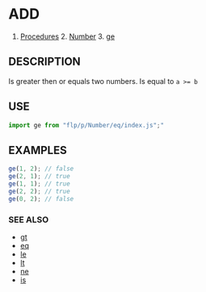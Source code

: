 # ADD

1. [Procedures](../README.md)
    2. [Number](../README.md)
        3. [ge](./README.md)

## DESCRIPTION

Is greater then or equals two numbers. Is equal to `a >= b`


## USE

```javascript
import ge from "flp/p/Number/eq/index.js";"
```

## EXAMPLES

```javascript
ge(1, 2); // false
ge(2, 1); // true
ge(1, 1); // true
ge(2, 2); // true
ge(0, 2); // false
```

### SEE ALSO

- [gt](../gt/README.md)
- [eq](../eq/README.md)
- [le](../le/README.md)
- [lt](../lt/README.md)
- [ne](../ne/README.md)
- [is](../is/README.md)
